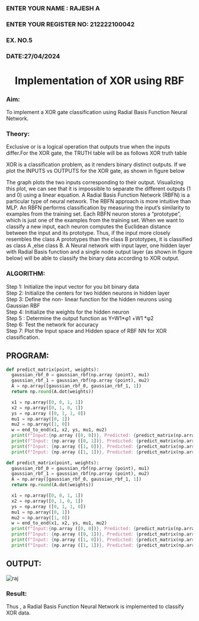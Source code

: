 <H3>ENTER YOUR NAME : RAJESH A </H3>
<H3>ENTER YOUR REGISTER NO: 212222100042</H3>
<H3>EX. NO.5</H3>
<H3>DATE:27/04/2024</H3>
<H1 ALIGN =CENTER>Implementation of XOR  using RBF</H1>
<H3>Aim:</H3>
To implement a XOR gate classification using Radial Basis Function  Neural Network.

<H3>Theory:</H3>
<P>Exclusive or is a logical operation that outputs true when the inputs differ.For the XOR gate, the TRUTH table will be as follows XOR truth table </P>

<P>XOR is a classification problem, as it renders binary distinct outputs. If we plot the INPUTS vs OUTPUTS for the XOR gate, as shown in figure below </P>




<P>The graph plots the two inputs corresponding to their output. Visualizing this plot, we can see that it is impossible to separate the different outputs (1 and 0) using a linear equation.
A Radial Basis Function Network (RBFN) is a particular type of neural network. The RBFN approach is more intuitive than MLP. An RBFN performs classification by measuring the input’s similarity to examples from the training set. Each RBFN neuron stores a “prototype”, which is just one of the examples from the training set. When we want to classify a new input, each neuron computes the Euclidean distance between the input and its prototype. Thus, if the input more closely resembles the class A prototypes than the class B prototypes, it is classified as class A ,else class B.
A Neural network with input layer, one hidden layer with Radial Basis function and a single node output layer (as shown in figure below) will be able to classify the binary data according to XOR output.
</P>





<H3>ALGORITHM:</H3>
Step 1: Initialize the input  vector for you bit binary data<Br>
Step 2: Initialize the centers for two hidden neurons in hidden layer<Br>
Step 3: Define the non- linear function for the hidden neurons using Gaussian RBF<br>
Step 4: Initialize the weights for the hidden neuron <br>
Step 5 : Determine the output  function as 
                 Y=W1*φ1 +W1 *φ2 <br>
Step 6: Test the network for accuracy<br>
Step 7: Plot the Input space and Hidden space of RBF NN for XOR classification.

## PROGRAM:

```py
def predict_matrix(point, weights):
  gaussian_rbf_0 = gaussian_rbf(np.array (point), mu1)
  gaussian_rbf_1 = gaussian_rbf(np.array (point), mu2)
  A = np.array([gaussian_rbf_0, gaussian_rbf_1, 1])
  return np.round(A.dot(weights))

  x1 = np.array([0, 0, 1, 1])
  x2 = np.array([0, 1, 0, 1])
  ys = np.array ([0, 1, 1, 0])
  mu1 = np.array([0, 1])
  mu2 = np.array([1, 0])
  w = end_to_end(x1, x2, ys, mu1, mu2)
  print(f"Input:{np.array ([0, 0])}, Predicted: {predict_matrix(np.array([0, 0]), w)}") 
  print(f"Input: {np.array ([0, 1])}, Predicted: {predict_matrix(np.array ([0, 1]), w)}")
  print(f"Input: {np.array ([1, 0])}, Predicted: {predict_matrix(np.array([1, 0]), w)}")
  print(f"Input: {np.array ([1, 1])}, Predicted: {predict_matrix(np.array([1, 1]), w)}")

def predict_matrix(point, weights):
  gaussian_rbf_0 = gaussian_rbf(np.array (point), mu1)
  gaussian_rbf_1 = gaussian_rbf(np.array (point), mu2)
  A = np.array([gaussian_rbf_0, gaussian_rbf_1, 1])
  return np.round(A.dot(weights))

  x1 = np.array([0, 0, 1, 1])
  x2 = np.array([0, 1, 0, 1])
  ys = np.array ([0, 1, 1, 0])
  mu1 = np.array([0, 1])
  mu2 = np.array([1, 0])
  w = end_to_end(x1, x2, ys, mu1, mu2)
  print(f"Input:{np.array ([0, 0])}, Predicted: {predict_matrix(np.array([0, 0]), w)}") 
  print(f"Input: {np.array ([0, 1])}, Predicted: {predict_matrix(np.array ([0, 1]), w)}")
  print(f"Input: {np.array ([1, 0])}, Predicted: {predict_matrix(np.array([1, 0]), w)}")
  print(f"Input: {np.array ([1, 1])}, Predicted: {predict_matrix(np.array([1, 1]), w)}")
```

## OUTPUT:

![raj](https://github.com/Rajeshanbu/Ex-5--NN/assets/118924713/dcf564c0-ab02-4c88-b5b5-fae157d14881)


<H3>Result:</H3>
Thus , a Radial Basis Function Neural Network is implemented to classify XOR data.








